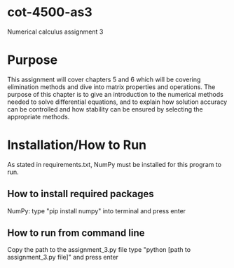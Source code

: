 # cot-4500-as3

Numerical calculus assignment 3


# Purpose

This assignment will cover chapters 5 and 6 which will be covering elimination methods and dive into matrix properties and operations.  The purpose of this chapter is to give an introduction to the numerical methods needed to solve differential equations, and to explain how solution accuracy can be controlled and how stability can be ensured by selecting the appropriate methods.


# Installation/How to Run

As stated in requirements.txt, NumPy must be installed for this program to run.


## How to install required packages

NumPy: type "pip install numpy" into terminal and press enter


## How to run from command line

Copy the path to the assignment_3.py file type "python [path to assignment_3.py file]" and press enter